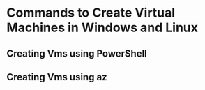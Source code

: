 # Commands to Create Virtual Machines in Windows and Linux

## Creating Vms using PowerShell

## Creating Vms using az 

